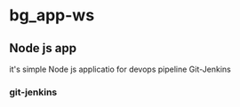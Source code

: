 # bg_app-ws

## Node js app 
 it's simple Node js applicatio 
 for devops pipeline Git-Jenkins


 ### git-jenkins
